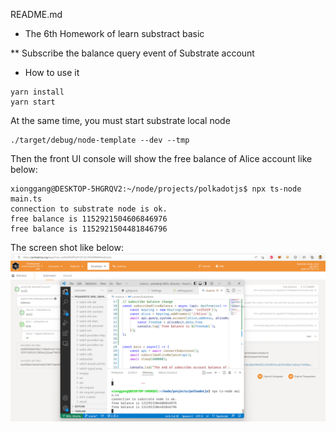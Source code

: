 README.md

* The 6th Homework of learn substract basic

** Subscribe the balance query event of Substrate account

* How to use it 
```
yarn install
yarn start
```
At the same time, you must start substrate local node
```
./target/debug/node-template --dev --tmp
```
Then the front UI console will show the free balance of Alice account like below:
```
xionggang@DESKTOP-5HGRQV2:~/node/projects/polkadotjs$ npx ts-node main.ts
connection to substrate node is ok.
free balance is 1152921504606846976
free balance is 1152921504481846796
```
The screen shot like below:
![Screenshot1](screen.png "Subscribe substrate event")